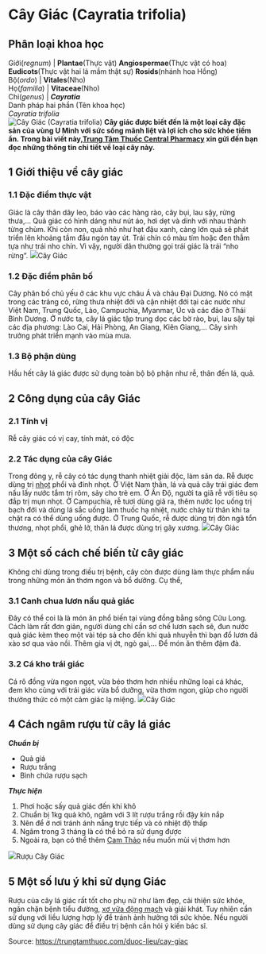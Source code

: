 # Cây Giác (Cayratia trifolia)

Phân loại khoa học  
---  
Giới(_regnum_) |  **Plantae**(Thực vật) **Angiospermae**(Thực vật có hoa) **Eudicots**(Thực vật hai lá mầm thật sự) **Rosids**(nhánh hoa Hồng)  
Bộ(_ordo_) | **Vitales**(Nho)  
Họ(_familia_) | **Vitaceae**(Nho)  
Chi(_genus_) | **_Cayratia_**  
Danh pháp hai phần (Tên khoa học)  
_Cayratia trifolia_  
![Cây Giác \(Cayratia trifolia\)](https://trungtamthuoc.com/images/others/giac-1-2043.jpg)
**Cây giác được biết đến là một loại cây đặc sản của vùng U Minh với sức sống mãnh liệt và lợi ích cho sức khỏe tiềm ẩn. Trong bài viết này,[Trung Tâm Thuốc Central Pharmacy](https://trungtamthuoc.com/ "Trung Tâm Thuốc Central Pharmacy") xin gửi đến bạn đọc những thông tin chi tiết về loại cây này.**
##  1 Giới thiệu về cây giác
### 1.1 Đặc điểm thực vật
Giác là cây thân dây leo, báo vào các hàng rào, cây bụi, lau sậy, rừng thưa,… Quả giác có hình dáng như nút áo, hơi dẹt và dính với nhau thành từng chùm. Khi còn non, quả nhỏ như hạt đậu xanh, càng lớn quả sẽ phát triển lên khoảng tầm đầu ngón tay út. Trái chín có màu tím hoặc đen thẫm tựa như trái nho chín. Vì vậy, người dân thường gọi trái giác là trái “nho rừng”.
![](https://trungtamthuoc.com/images/item/giac-2.jpg)Cây Giác
### 1.2 Đặc điểm phân bố
Cây phân bố chủ yếu ở các khu vực châu Á và châu Đại Dương. Nó có mặt trong các trảng cỏ, rừng thưa nhiệt đới và cận nhiệt đới tại các nước như Việt Nam, Trung Quốc, Lào, Campuchia, Myanmar, Úc và các đảo ở Thái Bình Dương. Ở nước ta, cây lá giác tập trung dọc các bờ rào, bụi, lau sậy tại các địa phương: Lào Cai, Hải Phòng, An Giang, Kiên Giang,… Cây sinh trưởng phát triển mạnh vào mùa mưa.
### 1.3 Bộ phận dùng
Hầu hết cây lá giác được sử dụng toàn bộ bộ phận như rễ, thân đến lá, quả.
##  2 Công dụng của cây Giác
### 2.1 Tính vị
Rễ cây giác có vị cay, tính mát, có độc
### 2.2 Tác dụng của cây Giác
Trong đông y, rễ cây có tác dụng thanh nhiệt giải độc, làm săn da.
Rễ được dùng trị [nhọt](https://trungtamthuoc.com/bai-viet/nhot "nhọt") phổi và đinh nhọt.
Ở Việt Nam thân, lá và quả cây trái giác đem nấu lấy nước tắm trị rôm, sảy cho trẻ em.
Ở Ấn Độ, người ta giã rễ với tiêu sọ đắp trị mụn nhọt.
Ở Campuchia, rễ tươi dùng giã ra, thêm nước lọc uống trị bạch đới và dùng lá sắc uống làm thuốc hạ nhiệt, nước chảy từ thân khi ta chặt ra có thể dùng uống được.
Ở Trung Quốc, rễ được dùng trị đòn ngã tổn thương, nhọt phổi, ghẻ lở, thân lá được dùng trị gãy xương.
![](https://trungtamthuoc.com/images/item/giac-5.jpg)Cây Giác
##  3 Một số cách chế biến từ cây giác
Không chỉ dùng trong điều trị bệnh, cây còn được dùng làm thực phẩm nấu trong những món ăn thơm ngon và bổ dưỡng. Cụ thể,
### 3.1 Canh chua lươn nấu quả giác 
Đây có thể coi là là món ăn phổ biến tại vùng đồng bằng sông Cửu Long. Cách làm rất đơn giản, người dùng chỉ cần sơ chế lươn sạch sẽ, đun nước quả giác kèm theo một vài tép sả cho đến khi quả nhuyễn thì bạn đổ lươn đã xào sơ qua vào nồi. Thêm gia vị ớt, ngò gai,… Để món ăn thêm đậm đà. 
### 3.2 Cá kho trái giác
Cá rô đồng vừa ngon ngọt, vừa béo thơm hơn nhiều những loại cá khác, đem kho cùng với trái giác vừa bổ dưỡng, vừa thơm ngon, giúp cho người thưởng thức có một cảm giác lạ miệng.
![](https://trungtamthuoc.com/images/item/giac-3.jpg)Cây Giác
##  4 Cách ngâm rượu từ cây lá giác
_**Chuẩn bị**_
  * Quả giá
  * Rượu trắng
  * Bình chứa rượu sạch


_**Thực hiện**_
  1. Phơi hoặc sấy quả giác đến khi khô
  2. Chuẩn bị 1kg quả khô, ngâm với 3 lít rượu trắng rồi đậy kín nắp
  3. Nên để ở nơi tránh ánh nắng trực tiếp và có nhiệt độ thấp
  4. Ngâm trong 3 tháng là có thể bỏ ra sử dụng được
  5. Ngoài ra, bạn có thể thêm [Cam Thảo](https://trungtamthuoc.com/duoc-lieu/cam-thao-32 "Cam Thảo") nếu muốn mùi vị thơm hơn


![](https://trungtamthuoc.com/images/item/giac-4.jpg)Rượu Cây Giác
##  5 Một số lưu ý khi sử dụng Giác
Rượu của cây lá giác rất tốt cho phụ nữ như làm đẹp, cải thiện sức khỏe, ngăn chặn bệnh tiểu đường, [xơ vữa động mạch](https://trungtamthuoc.com/bai-viet/vua-xo-dong-mach "xơ vữa động mạch") và giải khát. Tuy nhiên cần sử dụng với liều lượng hợp lý để tránh ảnh hưởng tới sức khỏe.
Nếu người dùng sử dụng cây giác để điều trị bệnh cần hỏi ý kiến bác sĩ.


Source: https://trungtamthuoc.com/duoc-lieu/cay-giac